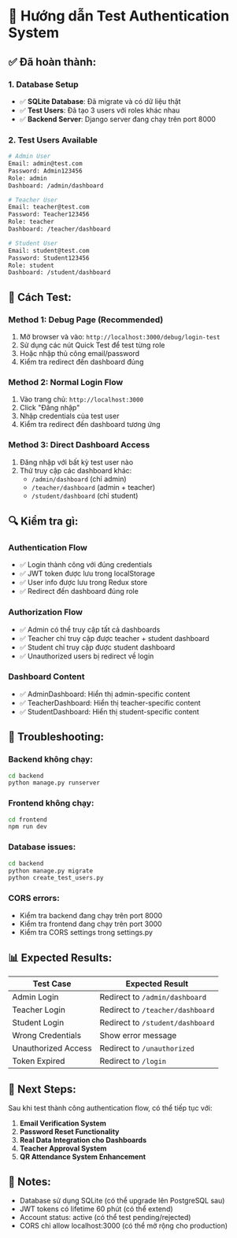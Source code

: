 # 🔐 Hướng dẫn Test Authentication System

## ✅ **Đã hoàn thành:**

### 1. **Database Setup**

- ✅ **SQLite Database**: Đã migrate và có dữ liệu thật
- ✅ **Test Users**: Đã tạo 3 users với roles khác nhau
- ✅ **Backend Server**: Django server đang chạy trên port 8000

### 2. **Test Users Available**

```bash
# Admin User
Email: admin@test.com
Password: Admin123456
Role: admin
Dashboard: /admin/dashboard

# Teacher User
Email: teacher@test.com
Password: Teacher123456
Role: teacher
Dashboard: /teacher/dashboard

# Student User
Email: student@test.com
Password: Student123456
Role: student
Dashboard: /student/dashboard
```

## 🚀 **Cách Test:**

### **Method 1: Debug Page (Recommended)**

1. Mở browser và vào: `http://localhost:3000/debug/login-test`
2. Sử dụng các nút Quick Test để test từng role
3. Hoặc nhập thủ công email/password
4. Kiểm tra redirect đến dashboard đúng

### **Method 2: Normal Login Flow**

1. Vào trang chủ: `http://localhost:3000`
2. Click "Đăng nhập"
3. Nhập credentials của test user
4. Kiểm tra redirect đến dashboard tương ứng

### **Method 3: Direct Dashboard Access**

1. Đăng nhập với bất kỳ test user nào
2. Thử truy cập các dashboard khác:
   - `/admin/dashboard` (chỉ admin)
   - `/teacher/dashboard` (admin + teacher)
   - `/student/dashboard` (chỉ student)

## 🔍 **Kiểm tra gì:**

### **Authentication Flow**

- ✅ Login thành công với đúng credentials
- ✅ JWT token được lưu trong localStorage
- ✅ User info được lưu trong Redux store
- ✅ Redirect đến dashboard đúng role

### **Authorization Flow**

- ✅ Admin có thể truy cập tất cả dashboards
- ✅ Teacher chỉ truy cập được teacher + student dashboard
- ✅ Student chỉ truy cập được student dashboard
- ✅ Unauthorized users bị redirect về login

### **Dashboard Content**

- ✅ AdminDashboard: Hiển thị admin-specific content
- ✅ TeacherDashboard: Hiển thị teacher-specific content
- ✅ StudentDashboard: Hiển thị student-specific content

## 🐛 **Troubleshooting:**

### **Backend không chạy:**

```bash
cd backend
python manage.py runserver
```

### **Frontend không chạy:**

```bash
cd frontend
npm run dev
```

### **Database issues:**

```bash
cd backend
python manage.py migrate
python create_test_users.py
```

### **CORS errors:**

- Kiểm tra backend đang chạy trên port 8000
- Kiểm tra frontend đang chạy trên port 3000
- Kiểm tra CORS settings trong settings.py

## 📊 **Expected Results:**

| Test Case           | Expected Result                  |
| ------------------- | -------------------------------- |
| Admin Login         | Redirect to `/admin/dashboard`   |
| Teacher Login       | Redirect to `/teacher/dashboard` |
| Student Login       | Redirect to `/student/dashboard` |
| Wrong Credentials   | Show error message               |
| Unauthorized Access | Redirect to `/unauthorized`      |
| Token Expired       | Redirect to `/login`             |

## 🎯 **Next Steps:**

Sau khi test thành công authentication flow, có thể tiếp tục với:

1. **Email Verification System**
2. **Password Reset Functionality**
3. **Real Data Integration cho Dashboards**
4. **Teacher Approval System**
5. **QR Attendance System Enhancement**

## 📝 **Notes:**

- Database sử dụng SQLite (có thể upgrade lên PostgreSQL sau)
- JWT tokens có lifetime 60 phút (có thể extend)
- Account status: active (có thể test pending/rejected)
- CORS chỉ allow localhost:3000 (có thể mở rộng cho production)
